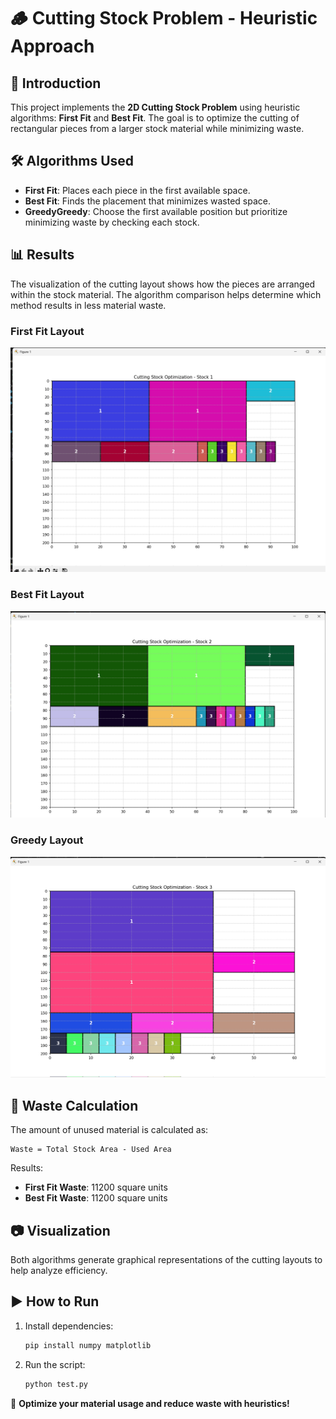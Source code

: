 # 🪵 Cutting Stock Problem - Heuristic Approach

## 📌 Introduction
This project implements the **2D Cutting Stock Problem** using heuristic algorithms: **First Fit** and **Best Fit**. The goal is to optimize the cutting of rectangular pieces from a larger stock material while minimizing waste.

## 🛠️ Algorithms Used
- **First Fit**: Places each piece in the first available space.
- **Best Fit**: Finds the placement that minimizes wasted space.
- **GreedyGreedy**: Choose the first available position but prioritize minimizing waste by checking each stock.

## 📊 Results
The visualization of the cutting layout shows how the pieces are arranged within the stock material. The algorithm comparison helps determine which method results in less material waste.

### First Fit Layout
![First Fit Layout](./first_fit.png)

### Best Fit Layout
![Best Fit Layout](./best_fit.png)

### Greedy Layout
![Greedy Layout](./Greedy.png)


## 🔢 Waste Calculation
The amount of unused material is calculated as:
```
Waste = Total Stock Area - Used Area
```
Results:
- **First Fit Waste**: 11200 square units
- **Best Fit Waste**: 11200 square units

## 📷 Visualization
Both algorithms generate graphical representations of the cutting layouts to help analyze efficiency.

## ▶️ How to Run
1. Install dependencies:  
   ```bash
   pip install numpy matplotlib
   ```
2. Run the script:  
   ```bash
   python test.py
   ```

🚀 **Optimize your material usage and reduce waste with heuristics!**

